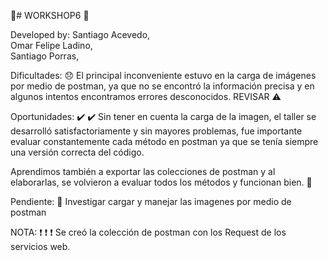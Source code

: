🥇# WORKSHOP6 🥇

Developed by:
Santiago Acevedo,  
Omar Felipe Ladino,  
Santiago Porras,  

Dificultades: 😞
El principal inconveniente estuvo en la carga de imágenes por medio de postman, ya que no se encontró la información precisa y en algunos intentos encontramos errores desconocidos. REVISAR ⚠️

Oportunidades: ✔️ ✔️
Sin tener en cuenta la carga de la imagen, el taller se desarrolló satisfactoriamente y sin mayores problemas, fue importante evaluar constantemente cada método en postman ya que se tenía siempre una versión correcta del código.

Aprendimos también a exportar las colecciones de postman y al elaborarlas, se volvieron a evaluar todos los métodos y funcionan bien. 📗

Pendiente: 🚨
Investigar cargar y manejar las imagenes por medio de postman

NOTA: ❗ ❗ ❗
Se creó la colección de postman con los Request de los servicios web.
